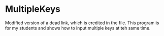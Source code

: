 # MultipleKeys
Modified version of a dead link, which is credited in the file.
This program is for my students and shows how to input multiple keys at teh same time.
